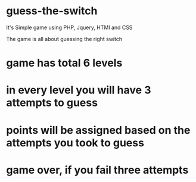 # guess-the-switch

It's Simple game using PHP, Jquery, HTMl and CSS

The game is all about guessing the right switch

# game has total 6 levels
# in every level you will have 3 attempts to guess
# points will be assigned based on the attempts you took to guess
# game over, if you fail three attempts
